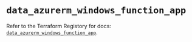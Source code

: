 # `data_azurerm_windows_function_app`

Refer to the Terraform Registory for docs: [`data_azurerm_windows_function_app`](https://registry.terraform.io/providers/hashicorp/azurerm/3.82.0/docs/data-sources/windows_function_app).
